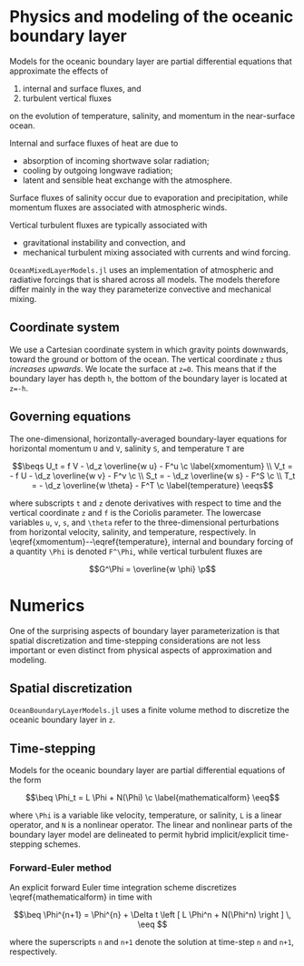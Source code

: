 ```math
\newcommand{\c}{\, ,}
\newcommand{\p}{\, .}
\newcommand{\d}{\partial}

\newcommand{\r}[1]{\mathrm{#1}}

\newcommand{\ee}{\mathrm{e}}

\newcommand{\beq}{\begin{equation}}
\newcommand{\eeq}{\end{equation}}

\newcommand{\beqs}{\begin{gather}}
\newcommand{\eeqs}{\end{gather}}
```

# Physics and modeling of the oceanic boundary layer

Models for the oceanic boundary layer are partial
differential equations that approximate the effects of 

1. internal and surface fluxes, and
2. turbulent vertical fluxes

on the evolution of temperature, salinity, and momentum in
the near-surface ocean.

Internal and surface fluxes of heat are due to

* absorption of incoming shortwave solar radiation;
* cooling by outgoing longwave radiation;
* latent and sensible heat exchange with the atmosphere.

Surface fluxes of salinity occur due to evaporation and precipitation, 
while momentum fluxes are associated with atmospheric winds.

Vertical turbulent fluxes are typically associated with

* gravitational instability and convection, and
* mechanical turbulent mixing associated with currents and wind forcing.

`OceanMixedLayerModels.jl` uses 
an implementation of atmospheric and radiative forcings that is shared
across all models. The models therefore differ mainly in the way they
parameterize convective and mechanical mixing.

## Coordinate system

We use a Cartesian coordinate system in which gravity points downwards, 
toward the ground or bottom of the ocean. The vertical coordinate ``z`` 
thus *increases upwards*. We locate the surface at ``z=0``. This means that if
the boundary layer has depth ``h``, the bottom of the boundary layer is 
located at ``z=-h``.

## Governing equations

The one-dimensional, horizontally-averaged boundary-layer equations for 
horizontal momentum ``U`` and ``V``, salinity ``S``, and 
temperature ``T`` are 

```math
\beqs
U_t =   f V - \d_z \overline{w u} - F^u \c \label{xmomentum} \\
V_t = - f U - \d_z \overline{w v} - F^v \c \\
S_t =       - \d_z \overline{w s} - F^S \c \\
T_t =       - \d_z \overline{w \theta} - F^T \c \label{temperature}
\eeqs
```

where subscripts ``t`` and ``z`` denote derivatives with respect to time 
and the vertical coordinate ``z`` and ``f`` is the Coriolis parameter. 
The lowercase variables ``u``, ``v``, ``s``, and ``\theta`` refer to the 
three-dimensional perturbations from horizontal velocity, salinity, and 
temperature, respectively. 
In \eqref{xmomentum}--\eqref{temperature}, internal and boundary forcing of a
quantity ``\Phi`` is denoted ``F^\Phi``, while vertical turbulent fluxes are

```math
G^\Phi = \overline{w \phi} \p
```

# Numerics

One of the surprising aspects of boundary layer parameterization is that 
spatial discretization and time-stepping considerations are not less important
or even distinct from physical aspects of approximation and modeling.

## Spatial discretization

`OceanBoundaryLayerModels.jl` uses a finite volume method to discretize the
oceanic boundary layer in ``z``.

## Time-stepping

Models for the oceanic boundary layer are partial differential equations of 
the form

```math
\beq
\Phi_t = L \Phi + N(\Phi) \c
\label{mathematicalform}
\eeq
```

where ``\Phi`` is a variable like velocity, temperature, or salinity, ``L`` is 
a linear operator, and ``N`` is a nonlinear operator. The linear and nonlinear
parts of the boundary layer model are delineated to permit hybrid 
implicit/explicit time-stepping schemes.

### Forward-Euler method

An explicit forward Euler time integration scheme discretizes
\eqref{mathematicalform} in time with

```math
\beq
\Phi^{n+1} = \Phi^{n} + \Delta t \left [ L \Phi^n + N(\Phi^n) \right ] \,
\eeq 
```

where the superscripts ``n`` and ``n+1`` denote the solution at 
time-step ``n`` and ``n+1``, respectively.
